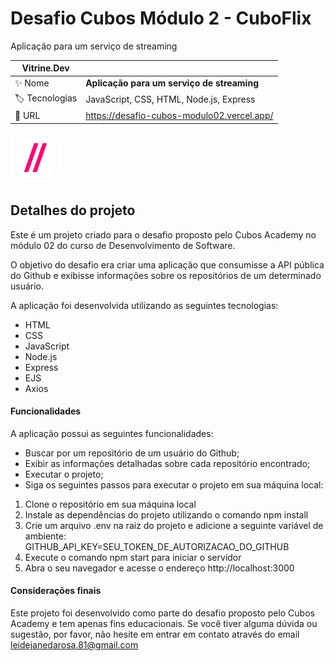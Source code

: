 # Desafio Cubos Módulo 2 - CuboFlix

Aplicação para um serviço de streaming

| Vitrine.Dev |     |
| -------------  | --- |
| :sparkles: Nome        | **Aplicação para um serviço de streaming**
| :label: Tecnologias | JavaScript, CSS, HTML, Node.js, Express
| :rocket: URL         | https://desafio-cubos-modulo02.vercel.app/

![Cuboflix](/assets/logo.svg)

## Detalhes do projeto

Este é um projeto criado para o desafio proposto pelo Cubos Academy no módulo 02 do curso de Desenvolvimento de Software.

O objetivo do desafio era criar uma aplicação que consumisse a API pública do Github e exibisse informações sobre os repositórios de um determinado usuário.

A aplicação foi desenvolvida utilizando as seguintes tecnologias:

- HTML
- CSS
- JavaScript
- Node.js
- Express
- EJS
- Axios

#### Funcionalidades

A aplicação possui as seguintes funcionalidades:

 - Buscar por um repositório de um usuário do Github;
 - Exibir as informações detalhadas sobre cada repositório encontrado;
 - Executar o projeto;
 - Siga os seguintes passos para executar o projeto em sua máquina local:


1) Clone o repositório em sua máquina local
2) Instale as dependências do projeto utilizando o comando npm install
3) Crie um arquivo .env na raiz do projeto e adicione a seguinte variável de ambiente: GITHUB_API_KEY=SEU_TOKEN_DE_AUTORIZACAO_DO_GITHUB
4) Execute o comando npm start para iniciar o servidor
5) Abra o seu navegador e acesse o endereço http://localhost:3000

#### Considerações finais

Este projeto foi desenvolvido como parte do desafio proposto pelo Cubos Academy e tem apenas fins educacionais. Se você tiver alguma dúvida ou sugestão, por favor, não hesite em entrar em contato através do email leidejanedarosa.81@gmail.com
